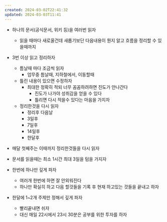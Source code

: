 ```yaml
---
created: 2024-03-02T22:41:32
updated: 2024-03-03T11:41
---
```

- 하나의 문서(공식문서, 위키  등)을 여러번 읽자
	- 읽을 때마다 새로울건데 새롭기보단 다음내용이 뭔지 알고 흐름을 정리할 수 있을때까지

- 3번 이상 읽고 정리하자
	- 틈날때 마다 조금씩 읽자
		- 업무중 틈날때, 지하철에서, 이동할때
	- 틀린 내용이 있으면 수정하자
		- 최대한 정확히 적되 너무 꼼꼼하려하면 진도가 안나간다
			- 진도가 나가야 성취감을 얻을 수 있다
			- 틀리면 다시 적을수 있다는 마음을 가지자
	- 정리한것을 다시 읽자
		- 정리후 다음날
		- 3일후
		- 7일후
		- 14일후
		- 한달후

- 매달 첫째주는 이때까지 정리한것들을 다시 읽자

- 문서를 읽을때는 최소 1시간 최대 3일을 텀을 가지자
- 한번에 하나만 깊게 파자
	- 여러개 한번에 하면 잘 안외워진다
	- 하나만 확실히 하고 다음 할것들을 기록 후 현재 하고있는 것들을 끝내고 하자

- 한달에 1\~2개 주제만 정해서 깊게 파자
	- 빨리끝내면 쉬자
	- 대신 매일 22시에서 23시 30분은 공부를 위한 투자를 하자